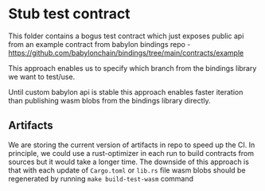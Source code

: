# Stub test contract

This folder contains a bogus test contract which just exposes public api from
an example contract from babylon bindings repo - https://github.com/babylonchain/bindings/tree/main/contracts/example

This approach enables us to specify which branch from the bindings library we want to test/use.

Until custom babylon api is stable this approach enables faster iteration than publishing
wasm blobs from the bindings library directly.


## Artifacts

We are storing the current version of artifacts in repo to speed up the CI.
In principle, we could use a rust-optimizer in each run to build contracts from sources but it would take a longer
time.
The downside of this approach is that with each update of `Cargo.toml` or `lib.rs` file
wasm blobs should be regenerated by running `make build-test-wasm` command
